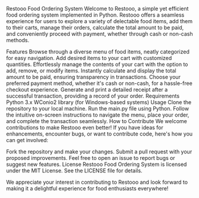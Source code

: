 Restooo Food Ordering System
Welcome to Restooo, a simple yet efficient food ordering system implemented in Python. Restooo offers a seamless experience for users to explore a variety of delectable food items, add them to their carts, manage their orders, calculate the total amount to be paid, and conveniently proceed with payment, whether through cash or non-cash methods.

Features
Browse through a diverse menu of food items, neatly categorized for easy navigation.
Add desired items to your cart with customized quantities.
Effortlessly manage the contents of your cart with the option to add, remove, or modify items.
Instantly calculate and display the total amount to be paid, ensuring transparency in transactions.
Choose your preferred payment method, whether it's cash or non-cash, for a hassle-free checkout experience.
Generate and print a detailed receipt after a successful transaction, providing a record of your order.
Requirements
Python 3.x
WConio2 library (for Windows-based systems)
Usage
Clone the repository to your local machine.
Run the main.py file using Python.
Follow the intuitive on-screen instructions to navigate the menu, place your order, and complete the transaction seamlessly.
How to Contribute
We welcome contributions to make Restooo even better! If you have ideas for enhancements, encounter bugs, or want to contribute code, here's how you can get involved:

Fork the repository and make your changes.
Submit a pull request with your proposed improvements.
Feel free to open an issue to report bugs or suggest new features.
License
Restooo Food Ordering System is licensed under the MIT License. See the LICENSE file for details.

We appreciate your interest in contributing to Restooo and look forward to making it a delightful experience for food enthusiasts everywhere!

